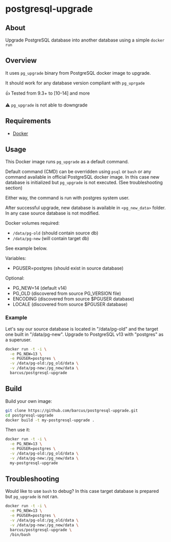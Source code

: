 # postgresql-upgrade

## About

Upgrade PostgreSQL database into another database using a simple `docker run`

## Overview

It uses `pg_upgrade` binary from PostgreSQL docker image to upgrade.

It should work for any database version compliant with `pg_uprgade`

:+1: Tested from 9.3+ to [10-14] and more

:warning: `pg_upgrade` is not able to downgrade

## Requirements

* [Docker](https://docs.docker.com/install)

## Usage

This Docker image runs `pg_upgrade` as a default command.

Default command (CMD) can be overridden using `psql` or `bash` or any command
available in official PostgreSQL docker image. In this case new database is
initialized but `pg_upgrade` is not executed. (See troubleshooting section)

Either way, the command is run with postgres system user.

After successful upgrade, new database is available in `<pg_new_data>`
folder. In any case source database is not modified.

Docker volumes required:

* `/data/pg-old` (should contain source db)
* `/data/pg-new` (will contain target db)

See example below.

Variables:

* PGUSER=postgres (should exist in source database)

Optional:

* PG_NEW=14 (default v14)
* PG_OLD (discovered from source PG_VERSION file)
* ENCODING (discovered from source $PGUSER database)
* LOCALE (discovered from source $PGUSER database)

### Example

Let's say our source database is located in "/data/pg-old" and the target one
built in "/data/pg-new". Upgrade to PostgreSQL v13 with "postgres" as
a superuser.

```bash
docker run -t -i \
  -e PG_NEW=13 \
  -e PGUSER=postgres \
  -v /data/pg-old:/pg_old/data \
  -v /data/pg-new:/pg_new/data \
  barcus/postgresql-upgrade
```

## Build

Build your own image:

```bash
git clone https://github.com/barcus/postgresql-upgrade.git
cd postgresql-upgrade
docker build -t my-postgresql-upgrade .
```

Then use it:

```bash
docker run -t -i \
  -e PG_NEW=13 \
  -e PGUSER=postgres \
  -v /data/pg-old:/pg_old/data \
  -v /data/pg-new:/pg_new/data \
  my-postgresql-upgrade
```

## Troubleshooting

Would like to use `bash` to debug? In this case target database is prepared but
`pg_upgrade` is not ran.

```bash
docker run -t -i \
  -e PG_NEW=13 \
  -e PGUSER=postgres \
  -v /data/pg-old:/pg_old/data \
  -v /data/pg-new:/pg_new/data \
  barcus/postgresql-upgrade \
  /bin/bash
```

